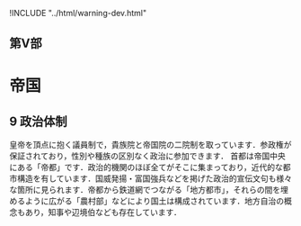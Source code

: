 !INCLUDE "../html/warning-dev.html"
## 第V部
# 帝国
## 9 政治体制
皇帝を頂点に抱く議員制で，貴族院と帝国院の二院制を取っています．参政権が保証されており，性別や種族の区別なく政治に参加できます．
首都は帝国中央にある「帝都」です．政治的機関のほぼ全てがそこに集まっており，近代的な都市構造を有しています．国威発揚・富国強兵などを掲げた政治的宣伝文句も様々な箇所に見られます．帝都から鉄道網でつながる「地方都市」，それらの間を埋めるように広がる「農村部」などにより国土は構成されています．地方自治の概念もあり，知事や辺境伯なども存在しています．
